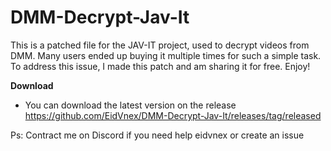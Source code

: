 # DMM-Decrypt-Jav-It
This is a patched file for the JAV-IT project, used to decrypt videos from DMM. Many users ended up buying it multiple times for such a simple task. To address this issue, I made this patch and am sharing it for free. Enjoy!

**Download**
- You can download the latest version on the release https://github.com/EidVnex/DMM-Decrypt-Jav-It/releases/tag/released

Ps: Contract me on Discord if you need help eidvnex or create an issue
